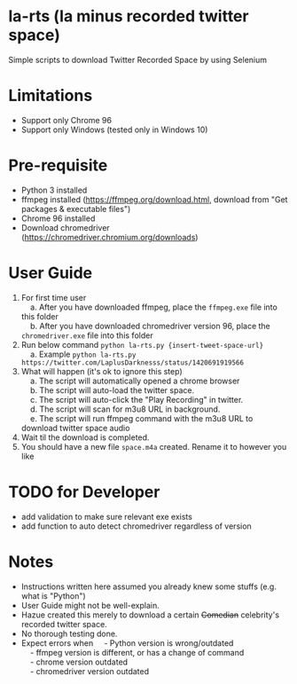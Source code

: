 # la-rts (la minus recorded twitter space)
Simple scripts to download Twitter Recorded Space by using Selenium

# Limitations
- Support only Chrome 96
- Support only Windows (tested only in Windows 10)

# Pre-requisite
- Python 3 installed
- ffmpeg installed (https://ffmpeg.org/download.html, download from "Get packages & executable files")
- Chrome 96 installed
- Download chromedriver (https://chromedriver.chromium.org/downloads)

# User Guide
1. For first time user<br/>
&nbsp;&nbsp;&nbsp;&nbsp;a. After you have downloaded ffmpeg, place the `ffmpeg.exe` file into this folder<br/>
&nbsp;&nbsp;&nbsp;&nbsp;b. After you have downloaded chromedriver version 96, place the `chromedriver.exe` file into this folder
2. Run below command `python la-rts.py {insert-tweet-space-url}`<br/>
&nbsp;&nbsp;&nbsp;&nbsp;a. Example `python la-rts.py https://twitter.com/LaplusDarknesss/status/1420691919566`
3. What will happen (it's ok to ignore this step)<br/>
&nbsp;&nbsp;&nbsp;&nbsp;a. The script will automatically opened a chrome browser<br/>
&nbsp;&nbsp;&nbsp;&nbsp;b. The script will auto-load the twitter space.<br/>
&nbsp;&nbsp;&nbsp;&nbsp;c. The script will auto-click the "Play Recording" in twitter.<br/>
&nbsp;&nbsp;&nbsp;&nbsp;d. The script will scan for m3u8 URL in background.<br/>
&nbsp;&nbsp;&nbsp;&nbsp;e. The script will run ffmpeg command with the m3u8 URL to download twitter space audio
4. Wait til the download is completed.
5. You should have a new file `space.m4a` created. Rename it to however you like


# TODO for Developer
- add validation to make sure relevant exe exists
- add function to auto detect chromedriver regardless of version


# Notes
- Instructions written here assumed you already knew some stuffs (e.g. what is "Python")
- User Guide might not be well-explain.
- Hazue created this merely to download a certain ~~Comedian~~ celebrity's recorded twitter space.
- No thorough testing done.
- Expect errors when
&nbsp;&nbsp;&nbsp;&nbsp;- Python version is wrong/outdated<br/>
&nbsp;&nbsp;&nbsp;&nbsp;- ffmpeg version is different, or has a change of command<br/>
&nbsp;&nbsp;&nbsp;&nbsp;- chrome version outdated<br/>
&nbsp;&nbsp;&nbsp;&nbsp;- chromedriver version outdated<br/>
